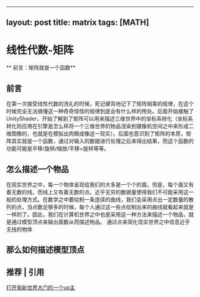 <!--
 * @Author: Tcyily 917125317@qq.com
 * @Date: 2022-02-15 17:39:52
 * @LastEditors: Tcyily 917125317@qq.com
 * @LastEditTime: 2023-06-15 18:33:48
 * @FilePath: \Tcyily.github.io\_posts\2020-4-21-matrixintro.md
 * @Description: 这是默认设置,请设置`customMade`, 打开koroFileHeader查看配置 进行设置: https://github.com/OBKoro1/koro1FileHeader/wiki/%E9%85%8D%E7%BD%AE
-->
---
layout: post
title: matrix
tags: [MATH]
---

# 线性代数-矩阵

** 前言：矩阵就是一个函数**


## 前言
在第一次接受线性代数的洗礼的时候，死记硬背地记下了矩阵相乘的规律，在这个时候完全无法搞懂这一种奇奇怪怪的规律到底会有什么样的用处。后面开始接触了UnityShader，开始了解到了矩阵可以用来描述三维世界中的坐标系转化（坐标系转化则应用在引擎是怎么样将一个三维世界的物品渲染到摄像机空间之中来形成二维图像的，也就是在模拟出肉眼成像这一现实）。后面也意识到了矩阵的本质，矩阵其实就是一个函数，通过对输入的数据进行处理之后来得出结果，而这个函数的功能可能是平移/旋转/缩放/平移+旋转等等。

## 怎么描述一个物品
在现实世界之中，每一个物体呈现给我们的大多是一个个的面。但是，每个面又有着无数的线，而线上又有着无数的点。近乎无穷的数据量使得我们不可能采用这一般的处理方式。在数学之中要绘制一条连续的曲线，我们会采用点出一定数量的散列的点，当点数足够多的时候，每个人通过这一些点绘制出来的曲线就看起来就是一样的了。因此，我们在计算机世界之中也是采用这一种方法来描述一个物品，就是通过模型顶点来输出面数从而描述物品。
通过点来简化现实世界之中信息近乎无线的物体

## 那么如何描述模型顶点
[=-=]:六点10分了，歇一歇。。。
[^_^]:##向量Vector
[^_^]:高中时期我们就接触到了向量这个定义：向量用于表示大小及方向。即位置的不同无法构造向量的差异。但是在这一篇文章之中，我们默认向量的起点均归于二维坐标系之中的原点。即向量(2,1)为一段从(0，0)指向(2，1)的线段。
### 
## 推荐 | 引用
[打开我新世界大门的一个up主](https://space.bilibili.com/88461692?spm_id_from=333.788.b_765f7570696e666f.1 "打开我新世界大门的一个up主")




